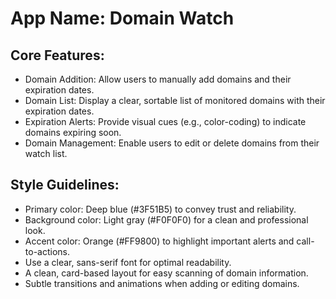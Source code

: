 # **App Name**: Domain Watch

## Core Features:

- Domain Addition: Allow users to manually add domains and their expiration dates.
- Domain List: Display a clear, sortable list of monitored domains with their expiration dates.
- Expiration Alerts: Provide visual cues (e.g., color-coding) to indicate domains expiring soon.
- Domain Management: Enable users to edit or delete domains from their watch list.

## Style Guidelines:

- Primary color: Deep blue (#3F51B5) to convey trust and reliability.
- Background color: Light gray (#F0F0F0) for a clean and professional look.
- Accent color: Orange (#FF9800) to highlight important alerts and call-to-actions.
- Use a clear, sans-serif font for optimal readability.
- A clean, card-based layout for easy scanning of domain information.
- Subtle transitions and animations when adding or editing domains.